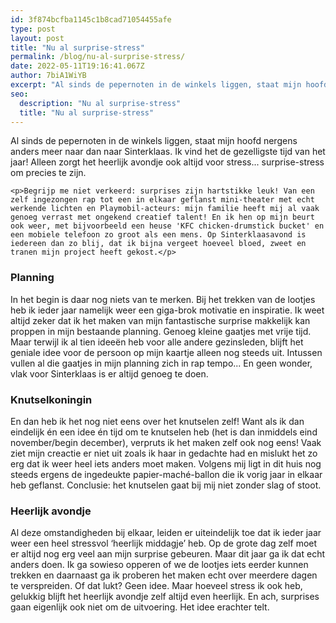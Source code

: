```yaml
---
id: 3f874bcfba1145c1b8cad71054455afe
type: post
layout: post
title: "Nu al surprise-stress"
permalink: /blog/nu-al-surprise-stress/
date: 2022-05-11T19:16:41.067Z
author: 7biA1WiYB
excerpt: "Al sinds de pepernoten in de winkels liggen, staat mijn hoofd nergens anders meer naar dan naar Sinterklaas. Ik vind het de gezelligste tijd van het jaar! Alleen zorgt het heerlijk avondje ook altijd voor stress... surprise-stress om precies te zijn.   "
seo:
  description: "Nu al surprise-stress"
  title: "Nu al surprise-stress"
---
```

Al sinds de pepernoten in de winkels liggen, staat mijn hoofd nergens anders meer naar dan naar Sinterklaas. Ik vind het de gezelligste tijd van het jaar! Alleen zorgt het heerlijk avondje ook altijd voor stress... surprise-stress om precies te zijn.   

    <p>Begrijp me niet verkeerd: surprises zijn hartstikke leuk! Van een zelf ingezongen rap tot een in elkaar geflanst mini-theater met echt werkende lichten en Playmobil-acteurs: mijn familie heeft mij al vaak genoeg verrast met ongekend creatief talent! En ik hen op mijn beurt ook weer, met bijvoorbeeld een heuse 'KFC chicken-drumstick bucket' en een mobiele telefoon zo groot als een mens. Op Sinterklaasavond is iedereen dan zo blij, dat ik bijna vergeet hoeveel bloed, zweet en tranen mijn project heeft gekost.</p>
<h3>Planning</h3>
<p>In het begin is daar nog niets van te merken. Bij het trekken van de lootjes heb ik ieder jaar namelijk weer een giga-brok motivatie en inspiratie. Ik weet altijd zeker dat ik het maken van mijn fantastische surprise makkelijk kan proppen in mijn bestaande planning. Genoeg kleine gaatjes met vrije tijd. Maar terwijl ik al tien ideeën heb voor alle andere gezinsleden, blijft het geniale idee voor de persoon op mijn kaartje alleen nog steeds uit. Intussen vullen al die gaatjes in mijn planning zich in rap tempo... En geen wonder, vlak voor Sinterklaas is er altijd genoeg te doen.</p>
<h3>Knutselkoningin</h3>
<p>En dan heb ik het nog niet eens over het knutselen zelf! Want als ik dan eindelijk én een idee én tijd om te knutselen heb (het is dan inmiddels eind november/begin december), verpruts ik het maken zelf ook nog eens! Vaak ziet mijn creactie er niet uit zoals ik haar in gedachte had en mislukt het zo erg dat ik weer heel iets anders moet maken. Volgens mij ligt in dit huis nog steeds ergens de ingedeukte papier-maché-ballon die ik vorig jaar in elkaar heb geflanst. Conclusie: het knutselen gaat bij mij niet zonder slag of stoot. </p>
<h3>Heerlijk avondje</h3>
<p>Al deze omstandigheden bij elkaar, leiden er uiteindelijk toe dat ik ieder jaar weer een heel stressvol ‘heerlijk middagje’ heb. Op de grote dag zelf moet er altijd nog erg veel aan mijn surprise gebeuren. Maar dit jaar ga ik dat echt anders doen. Ik ga sowieso opperen of we de lootjes iets eerder kunnen trekken en daarnaast ga ik proberen het maken echt over meerdere dagen te verspreiden. Of dat lukt? Geen idee. Maar hoeveel stress ik ook heb, gelukkig blijft het heerlijk avondje zelf altijd even heerlijk. En ach, surprises gaan eigenlijk ook niet om de uitvoering. Het idee erachter telt. </p>  
